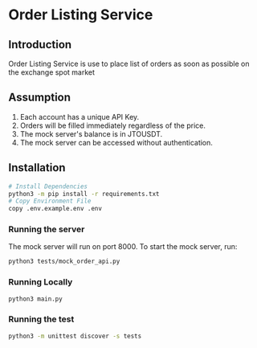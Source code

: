 # Order Listing Service

## Introduction
Order Listing Service is use to place list of orders as soon as possible on the exchange spot market

## Assumption
1. Each account has a unique API Key.
2. Orders will be filled immediately regardless of the price.
3. The mock server's balance is in JTOUSDT.
4. The mock server can be accessed without authentication.

## Installation
```bash
# Install Dependencies
python3 -m pip install -r requirements.txt
# Copy Environment File
copy .env.example.env .env
```

### Running the server
The mock server will run on port 8000. To start the mock server, run:
```bash
python3 tests/mock_order_api.py
```

### Running Locally
```bash
python3 main.py
```

### Running the test
```bash
python3 -m unittest discover -s tests
```